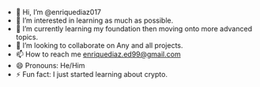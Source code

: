 - 👋 Hi, I’m @enriquediaz017
- 👀 I’m interested in learning as much as possible.
- 🌱 I’m currently learning my foundation then moving onto more advanced topics.
- 💞️ I’m looking to collaborate on Any and all projects.
- 📫 How to reach me enriquediaz.ed99@gmail.com
- 😄 Pronouns: He/Him
- ⚡ Fun fact: I just started learning about crypto.

<!---
enriquediaz017/enriquediaz017 is a ✨ special ✨ repository because its `README.md` (this file) appears on your GitHub profile.
You can click the Preview link to take a look at your changes.
--->
